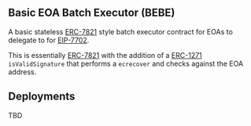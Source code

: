 ## Basic EOA Batch Executor (BEBE)

A basic stateless [ERC-7821](https://eips.ethereum.org/EIPS/eip-7821) style batch executor contract for EOAs to delegate to for [EIP-7702](https://eips.ethereum.org/EIPS/eip-7702).

This is essentially [ERC-7821](https://eips.ethereum.org/EIPS/eip-7821) with the addition of a [ERC-1271](https://eips.ethereum.org/EIPS/eip-1271) `isValidSignature` that performs a `ecrecover` and checks against the EOA address.

## Deployments

TBD
